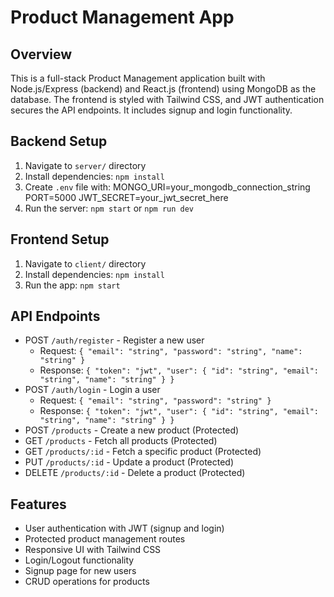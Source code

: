 # Product Management App

## Overview

This is a full-stack Product Management application built with Node.js/Express (backend) and React.js (frontend) using MongoDB as the database. The frontend is styled with Tailwind CSS, and JWT authentication secures the API endpoints. It includes signup and login functionality.

## Backend Setup

1. Navigate to `server/` directory
2. Install dependencies: `npm install`
3. Create `.env` file with:
   MONGO_URI=your_mongodb_connection_string
   PORT=5000
   JWT_SECRET=your_jwt_secret_here
4. Run the server: `npm start` or `npm run dev`

## Frontend Setup

1. Navigate to `client/` directory
2. Install dependencies: `npm install`
3. Run the app: `npm start`

## API Endpoints

- POST `/auth/register` - Register a new user
  - Request: `{ "email": "string", "password": "string", "name": "string" }`
  - Response: `{ "token": "jwt", "user": { "id": "string", "email": "string", "name": "string" } }`
- POST `/auth/login` - Login a user
  - Request: `{ "email": "string", "password": "string" }`
  - Response: `{ "token": "jwt", "user": { "id": "string", "email": "string", "name": "string" } }`
- POST `/products` - Create a new product (Protected)
- GET `/products` - Fetch all products (Protected)
- GET `/products/:id` - Fetch a specific product (Protected)
- PUT `/products/:id` - Update a product (Protected)
- DELETE `/products/:id` - Delete a product (Protected)

## Features

- User authentication with JWT (signup and login)
- Protected product management routes
- Responsive UI with Tailwind CSS
- Login/Logout functionality
- Signup page for new users
- CRUD operations for products
